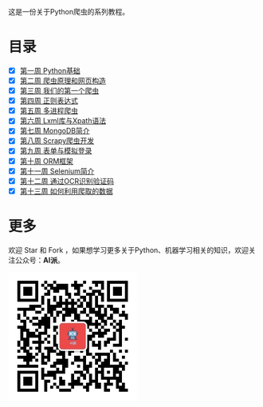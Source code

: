 这是一份关于Python爬虫的系列教程。

# 目录

- [x] [第一周 Python基础](md/01-第一周-Python基础md)
- [x] [第二周 爬虫原理和网页构造](md/02-第二周-爬虫原理和网页构造.md)
- [x] [第三周 我们的第一个爬虫](md/03-第三周-我们的第一个爬虫.md)
- [x] [第四周 正则表达式](md/04-第四-正则表达式)
- [x] [第五周 多进程爬虫](md/05-第五周-多进程爬虫.md)
- [x] [第六周 Lxml库与Xpath语法](md/06-第六周-Lxml库与Xpath语法)
- [x] [第七周 MongoDB简介](md/07-第七周-MongoDB简介.md)
- [x] [第八周 Scrapy爬虫开发](md/08-第八周-Scrapy爬虫开发)
- [x] [第九周 表单与模拟登录](md/09-第九周-表单与模拟登录.md)
- [x] [第十周 ORM框架](md/10-第十周-ORM框架.md)
- [x] [第十一周 Selenium简介](md/11-第十一周-Selenium简介.md)
- [x] [第十二周 通过OCR识别验证码](md/12-第十二周-通过OCR识别验证码.md)
- [x] [第十三周 如何利用爬取的数据](md/13-第十三周-如何利用爬取的数据.md)

# 更多

欢迎 Star 和 Fork ，如果想学习更多关于Python、机器学习相关的知识，欢迎关注公众号：**AI派**。

![](img/公众号—AI派.jpg)

